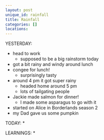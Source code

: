 ```yaml
---
layout: post
unique_id: rainfall
title: Rainfall
categories: []
locations: 
---
```


YESTERDAY:
* head to work
  * supposed to be a big rainstorm today
* got a bit rainy and windy around lunch
* congee for lunch!
  * surprisingly tasty
* around 4 pm it got super rainy
  * headed home around 5 pm
  * lots of tailgating people
* Jackie made salmon for dinner!
  * I made some asparagus to go with it
* started on Alice in Borderlands season 2
* my Dad gave us some pumpkin

TODAY:
* 

LEARNINGS:
* 
